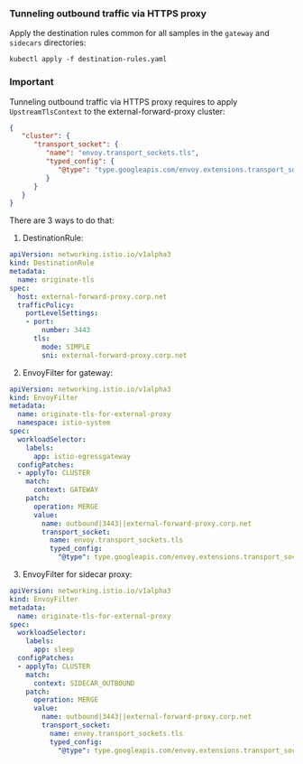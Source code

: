 ### Tunneling outbound traffic via HTTPS proxy

Apply the destination rules common for all samples in the `gateway` and `sidecars` directories:
```shell
kubectl apply -f destination-rules.yaml
```

### Important

Tunneling outbound traffic via HTTPS proxy requires to apply `UpstreamTlsContext` to the external-forward-proxy cluster:
```json
{
   "cluster": {
      "transport_socket": {
         "name": "envoy.transport_sockets.tls",
         "typed_config": {
            "@type": "type.googleapis.com/envoy.extensions.transport_sockets.tls.v3.UpstreamTlsContext"
         }
      }
   }
}
```

There are 3 ways to do that:
1. DestinationRule:
```yaml
apiVersion: networking.istio.io/v1alpha3
kind: DestinationRule
metadata:
  name: originate-tls
spec:
  host: external-forward-proxy.corp.net
  trafficPolicy:
    portLevelSettings:
    - port:
        number: 3443
      tls:
        mode: SIMPLE
        sni: external-forward-proxy.corp.net
```

2. EnvoyFilter for gateway:
```yaml
apiVersion: networking.istio.io/v1alpha3
kind: EnvoyFilter
metadata:
  name: originate-tls-for-external-proxy
  namespace: istio-system
spec:
  workloadSelector:
    labels:
      app: istio-egressgateway
  configPatches:
  - applyTo: CLUSTER
    match:
      context: GATEWAY
    patch:
      operation: MERGE
      value:
        name: outbound|3443||external-forward-proxy.corp.net
        transport_socket:
          name: envoy.transport_sockets.tls
          typed_config:
            "@type": type.googleapis.com/envoy.extensions.transport_sockets.tls.v3.UpstreamTlsContext
```

3. EnvoyFilter for sidecar proxy:
```yaml
apiVersion: networking.istio.io/v1alpha3
kind: EnvoyFilter
metadata:
  name: originate-tls-for-external-proxy
spec:
  workloadSelector:
    labels:
      app: sleep
  configPatches:
  - applyTo: CLUSTER
    match:
      context: SIDECAR_OUTBOUND
    patch:
      operation: MERGE
      value:
        name: outbound|3443||external-forward-proxy.corp.net
        transport_socket:
          name: envoy.transport_sockets.tls
          typed_config:
            "@type": type.googleapis.com/envoy.extensions.transport_sockets.tls.v3.UpstreamTlsContext
```
